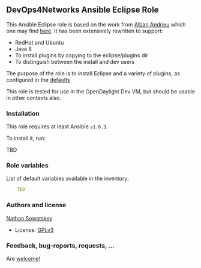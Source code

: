 ## DevOps4Networks Ansible Eclipse Role

This Ansible Eclipse role is based on the work from [Alban Andrieu](fr.linkedin.com/in/nabla/) which one
may find [here](https://github.com/AlbanAndrieu/ansible-eclipse). It has been extensively rewritten to support:

 - RedHat and Ubuntu
 - Java 8
 - To install plugins by copying to the eclipse/plugins dir
 - To distinguish between the install and dev users

The purpose of the role is to install Eclipse and a variety of plugins, as configured in the 
[defaults](defaults/main.yml.)

This role is tested for use in the OpenDaylight Dev VM, but should be usable in other contexts also.

### Installation

This role requires at least Ansible `v1.6.3`. 

To install it, run:

 TBD

### Role variables

List of default variables available in the inventory:

```yaml
    TBD
```

### Authors and license
 
 [Nathan Sowatskey]()

- License: [GPLv3](https://tldrlegal.com/license/gnu-general-public-license-v3-%28gpl-3%29)

### Feedback, bug-reports, requests, ...

Are [welcome](https://github.com/AlbanAndrieu/ansible-eclipse/issues)!
